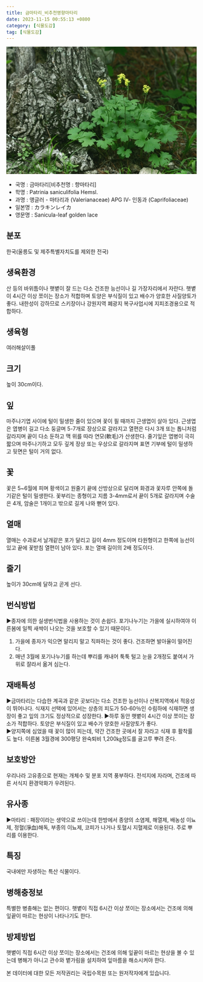 ```yaml
---
title: 금마타리_비추천명향마타리
date: 2023-11-15 00:55:13 +0800
category: [식물도감]
tag: [식물도감]
---
```




![금마타리[비추천명 : 향마타리]](/assets/img/fileUpload/plants/basic/Valerianaceae/Patrinia/16383/16383_1_th2.jpg)
- 국명 : 금마타리[비추천명 : 향마타리]
- 학명 : Patrinia saniculifolia Hemsl.
- 과명 : 앵글러 - 마타리과 (Valerianaceae) APG Ⅳ- 인동과 (Caprifoliaceae)
- 일본명 : カラキンレイカ
- 영문명 : Sanicula-leaf golden lace


## 분포
한국(울릉도 및 제주특별자치도를 제외한 전국) 
## 생육환경
산 등의 바위틈이나 햇볕이 잘 드는 다소 건조한 능선이나 길 가장자리에서 자란다. 햇볕이 4시간 이상 쪼이는 장소가 적합하며 토양은 부식질이 있고 배수가 양호한 사질양토가 좋다. 내한성이 강하므로 스키장이나 강원지역 폐광지 복구사업시에 지피조경용으로 적합하다.
## 생육형
여러해살이풀 
## 크기
높이 30cm이다.
## 잎
마주나기엽 사이에 털이 밀생한 줄이 있으며 꽃이 필 때까지 근생엽이 살아 있다. 근생엽은 엽병이 길고 다소 둥글며 5-7개로 장상으로 갈라지고 열편은 다시 3개 또는 톱니처럼 갈라지며 끝이 다소 둔하고 맥 위를 따라 연모(軟毛)가 산생한다. 줄기잎은 엽병이 극히 짧으며 마주나기하고 모두 깊게 장상 또는 우상으로 갈라지며 표면 기부에 털이 밀생하고 뒷면은 털이 거의 없다.
## 꽃
꽃은 5~6월에 피며 황색이고 원줄기 끝에 산방상으로 달리며 화경과 꽃자루 안쪽에 돌기같은 털이 밀생한다. 꽃부리는 종형이고 지름 3-4mm로서 끝이 5개로 갈라지며 수술은 4개, 암술은 1개이고 밖으로 길게 나와 뻗어 있다.
## 열매
열매는 수과로서 날개같은 포가 달리고 길이 4mm 정도이며 타원형이고 한쪽에 능선이 있고 끝에 꽃받침 열편이 남아 있다. 포는 열매 길이의 2배 정도이다.
## 줄기
높이가 30cm에 달하고 곧게 선다.
## 번식방법
▶종자에 의한 실생번식법을 사용하는 것이 손쉽다. 포기나누기는 가을에 실시하여야 이른봄에 일찍 새싹이 나오는 것을 보호할 수 있기 때문이다. 
1. 가을에 종자가 익으면 말리지 말고 직파하는 것이 좋다. 건조하면 발아율이 떨어진다. 
2. 매년 3월에 포기나누기를 하는데 뿌리를 캐내어 툭툭 털고 눈을 2개정도 붙여서 가위로 잘라서 옮겨 심는다.
## 재배특성
▶금마타리는 다습한 계곡과 같은 곳보다는 다소 건조한 능선이나 산복지역에서 적응성이 뛰어나다. 식재지 선택에 있어서는 상층의 피도가 50-60％인 수림하에 식재하면 생장이 좋고 잎의 크기도 정상적으로 성장한다. 
▶하루 동안 햇볕이 4시간 이상 쪼이는 장소가 적합하다. 토양은 부식질이 있고 배수가 양호한 사질양토가 좋다.  
▶양지쪽에 심었을 때 꽃이 많이 피는데, 약간 건조한 곳에서 잘 자라고 식재 후 활착률도 높다. 이른봄 3월경에 300평당 완숙퇴비 1,200㎏정도를 골고루 뿌려 준다.
## 보호방안
우리나라 고유종으로 현재는 개체수 및 분포 지역 풍부하다. 전석지에 자라며, 건조에 따른 서식지 환경악화가 우려된다.
## 유사종
▶마타리 : 패장이라는 생약으로 쓰이는데 한방에서 종양의 소염제, 해열제, 배농성 이뇨제, 정혈(淨血)해독, 부종의 이뇨제, 코피가 나거나 토혈시 지혈제로 이용된다. 주로 뿌리를 이용한다.
## 특징
국내에만 자생하는 특산 식물이다.
## 병해충정보
특별한 병충해는 없는 편이다. 햇볕이 직접 6시간 이상 쪼이는 장소에서는 건조에 의해 잎끝이 마르는 현상이 나타나기도 한다.
## 방제방법
햇볕이 직접 6시간 이상 쪼이는 장소에서는 건조에 의해 잎끝이 마르는 현상을 볼 수 있는데 병해가 아니고 관수와 볕가림을 설치하여 잎마름을 해소시켜야 한다.






본 데이터에 대한 모든 저작권리는 국립수목원 또는 원저작자에게 있습니다.
